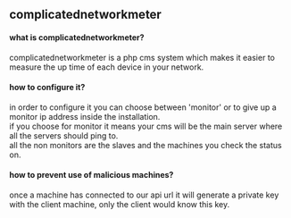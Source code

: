 ## complicatednetworkmeter

#### what is complicatednetworkmeter?
complicatednetworkmeter is a php cms system which makes it easier to measure the up time of each device in your network.

#### how to configure it?
in order to configure it you can choose between 'monitor' or to give up a monitor ip address inside the installation.  
if you choose for monitor it means your cms will be the main server where all the servers should ping to.  
all the non monitors are the slaves and the machines you check the status on.  

#### how to prevent use of malicious machines?
once a machine has connected to our api url it will generate a private key with the client machine, only the client would know this key.